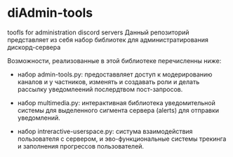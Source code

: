 # diAdmin-tools
toofls for administration discord servers
Данный репозиторий представляет из себя набор библиотек для администратирования дискорд-сервера

Возможности, реализованные в этой библиотеке перечисленны ниже:

- набор admin-tools.py:
  предоставвляет доступ к модерированию каналов и у частников, изменять и создавать роли и делать рассылку уведомлеений послердтвом пост-запросов.
  
- набор multimedia.py:
  интерактивная библиотека уведомительной системы для выделенного сигмента сервера (alerts) для отправки уведомлений.
  
- набор intreractive-userspace.py:
  систума взаимодействия пользователя с сервером, и эво-функциональные системы трекинга и заполнения прогрессов пользователей.
